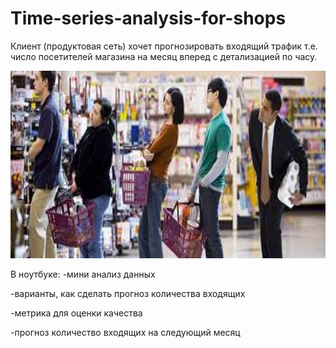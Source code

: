 # Time-series-analysis-for-shops
Клиент (продуктовая сеть) хочет прогнозировать входящий трафик т.е. число посетителей магазина на месяц вперед с детализацией по часу.

<img src='shop.jpg' width=700 height=300>



В ноутбуке:
-мини анализ данных

-варианты, как сделать прогноз количества входящих

-метрика для оценки качества

-прогноз количество входящих на следующий месяц


